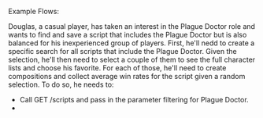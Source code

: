 Example Flows:

Douglas, a casual player, has taken an interest in the Plague Doctor role and wants to find and save a script that includes the Plague Doctor but is also balanced for his inexperienced group of players. First, he'll nedd to create a specific search for all scripts that include the Plague Doctor. Given the selection, he'll then need to select a couple of them to see the full character lists and choose his favorite. For each of those, he'll need to create compositions and collect average win rates for the script given a random selection.
To do so, he needs to:
 - Call GET /scripts and pass in the parameter filtering for Plague Doctor.
 - 


